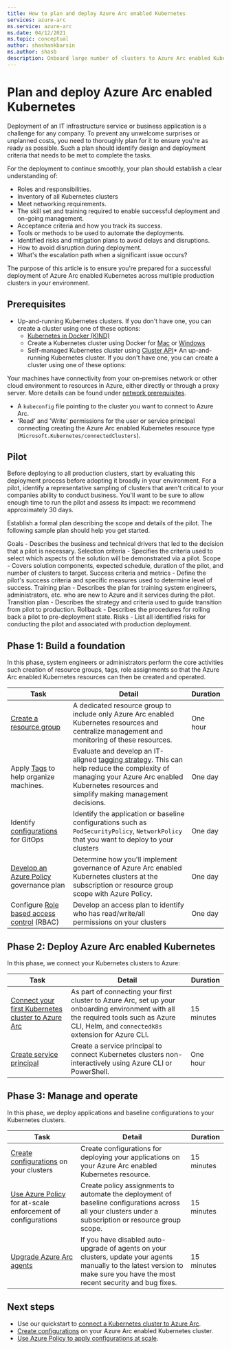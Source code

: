 ```yaml
---
title: How to plan and deploy Azure Arc enabled Kubernetes
services: azure-arc
ms.service: azure-arc
ms.date: 04/12/2021
ms.topic: conceptual
author: shashankbarsin
ms.author: shasb
description: Onboard large number of clusters to Azure Arc enabled Kubernetes for configuration management
---
```


# Plan and deploy Azure Arc enabled Kubernetes

Deployment of an IT infrastructure service or business application is a challenge for any company. To prevent any unwelcome surprises or unplanned costs, you need to thoroughly plan for it to ensure you're as ready as possible. Such a plan should identify design and deployment criteria that needs to be met to complete the tasks.

For the deployment to continue smoothly, your plan should establish a clear understanding of:

* Roles and responsibilities.
* Inventory of all Kubernetes clusters
* Meet networking requirements.
* The skill set and training required to enable successful deployment and on-going management.
* Acceptance criteria and how you track its success.
* Tools or methods to be used to automate the deployments.
* Identified risks and mitigation plans to avoid delays and disruptions.
* How to avoid disruption during deployment.
* What's the escalation path when a significant issue occurs?

The purpose of this article is to ensure you're prepared for a successful deployment of Azure Arc enabled Kubernetes across multiple production clusters in your environment.

## Prerequisites

* Up-and-running Kubernetes clusters. If you don't have one, you can create a cluster using one of these options:
    * [Kubernetes in Docker (KIND)](https://kind.sigs.k8s.io/)
    * Create a Kubernetes cluster using Docker for [Mac](https://docs.docker.com/docker-for-mac/#kubernetes) or [Windows](https://docs.docker.com/docker-for-windows/#kubernetes)
    * Self-managed Kubernetes cluster using [Cluster API](https://cluster-api.sigs.k8s.io/user/quick-start.html)* An up-and-running Kubernetes cluster. If you don't have one, you can create a cluster using one of these options:

Your machines have connectivity from your on-premises network or other cloud environment to resources in Azure, either directly or through a proxy server. More details can be found under [network prerequisites](quickstart-connect-cluster.md#meet-network-requirements).

* A `kubeconfig` file pointing to the cluster you want to connect to Azure Arc.
* 'Read' and 'Write' permissions for the user or service principal connecting creating the Azure Arc enabled Kubernetes resource type (`Microsoft.Kubernetes/connectedClusters`).

## Pilot

Before deploying to all production clusters, start by evaluating this deployment process before adopting it broadly in your environment. For a pilot, identify a representative sampling of clusters that aren't critical to your companies ability to conduct business. You'll want to be sure to allow enough time to run the pilot and assess its impact: we recommend approximately 30 days.

Establish a formal plan describing the scope and details of the pilot. The following sample plan should help you get started.

Goals - Describes the business and technical drivers that led to the decision that a pilot is necessary.
Selection criteria - Specifies the criteria used to select which aspects of the solution will be demonstrated via a pilot.
Scope - Covers solution components, expected schedule, duration of the pilot, and number of clusters to target.
Success criteria and metrics - Define the pilot's success criteria and specific measures used to determine level of success.
Training plan - Describes the plan for training system engineers, administrators, etc. who are new to Azure and it services during the pilot.
Transition plan - Describes the strategy and criteria used to guide transition from pilot to production.
Rollback - Describes the procedures for rolling back a pilot to pre-deployment state.
Risks - List all identified risks for conducting the pilot and associated with production deployment.

## Phase 1: Build a foundation

In this phase, system engineers or administrators perform the core activities such creation of resource groups, tags, role assignments so that the Azure Arc enabled Kubernetes resources can then be created and operated.

|Task |Detail |Duration |
|-----|-------|---------|
| [Create a resource group](../../azure-resource-manager/management/manage-resource-groups-portal.md#create-resource-groups) | A dedicated resource group to include only Azure Arc enabled Kubernetes resources and centralize management and monitoring of these resources. | One hour |
| Apply [Tags](../../azure-resource-manager/management/tag-resources.md) to help organize machines. | Evaluate and develop an IT-aligned [tagging strategy](/azure/cloud-adoption-framework/decision-guides/resource-tagging/). This can help reduce the complexity of managing your Azure Arc enabled Kubernetes resources and simplify making management decisions. | One day |
| Identify [configurations](tutorial-use-gitops-connected-cluster.md) for GitOps | Identify the application or baseline configurations such as `PodSecurityPolicy`, `NetworkPolicy` that you want to deploy to your clusters | One day |
| [Develop an Azure Policy](../../governance/policy/overview.md) governance plan | Determine how you'll implement governance of Azure Arc enabled Kubernetes clusters at the subscription or resource group scope with Azure Policy. | One day |
| Configure [Role based access control](../../role-based-access-control/overview.md) (RBAC) | Develop an access plan to identify who has read/write/all permissions on your clusters | One day |

## Phase 2: Deploy Azure Arc enabled Kubernetes

In this phase, we connect your Kubernetes clusters to Azure:

|Task |Detail |Duration |
|-----|-------|---------|
| [Connect your first Kubernetes cluster to Azure Arc](quickstart-connect-cluster.md) | As part of connecting your first cluster to Azure Arc, set up your onboarding environment with all the required tools such as Azure CLI, Helm,  and `connectedk8s` extension for Azure CLI. | 15 minutes |
| [Create service principal](create-onboarding-service-principal.md) | Create a service principal to connect Kubernetes clusters non-interactively using Azure CLI or PowerShell. | One hour |


## Phase 3: Manage and operate

In this phase, we deploy applications and baseline configurations to your Kubernetes clusters.

|Task |Detail |Duration |
|-----|-------|---------|
|[Create configurations](tutorial-use-gitops-connected-cluster.md) on your clusters | Create configurations for deploying your applications on your Azure Arc enabled Kubernetes resource. | 15 minutes |
|[Use Azure Policy](use-azure-policy.md) for at-scale enforcement of configurations | Create policy assignments to automate the deployment of baseline configurations across all your clusters under a subscription or resource group scope. | 15 minutes |
| [Upgrade Azure Arc agents](agent-upgrade.md) | If you have disabled auto-upgrade of agents on your clusters, update your agents manually to the latest version to make sure you have the most recent security and bug fixes. | 15 minutes |

## Next steps

* Use our quickstart to [connect a Kubernetes cluster to Azure Arc](./quickstart-connect-cluster.md).
* [Create configurations](./tutorial-use-gitops-connected-cluster.md) on your Azure Arc enabled Kubernetes cluster.
* [Use Azure Policy to apply configurations at scale](./use-azure-policy.md).